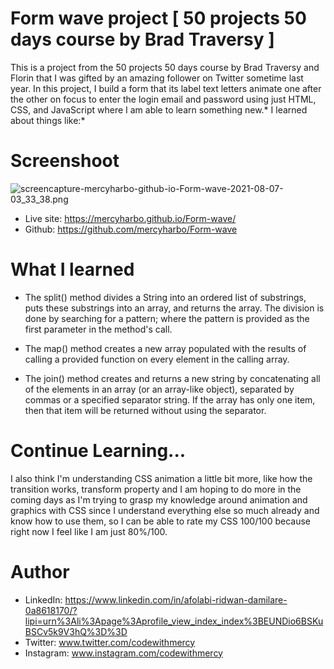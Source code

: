 # Form wave project [ 50 projects 50 days course by Brad Traversy ]

This is a project from the 50 projects 50 days course by Brad Traversy and Florin that I was gifted by an amazing follower on Twitter sometime last year. In this project, I build a form that its label text letters animate one after the other on focus to enter the login email and password using just HTML, CSS, and JavaScript where I am able to learn something new.* I learned about things like:*

# Screenshoot 

![screencapture-mercyharbo-github-io-Form-wave-2021-08-07-03_33_38.png](https://cdn.hashnode.com/res/hashnode/image/upload/v1628303690964/Qu30YDhPs.png)

- Live site: https://mercyharbo.github.io/Form-wave/
- Github: https://github.com/mercyharbo/Form-wave

# What I learned 

- The split() method divides a String into an ordered list of substrings, puts these substrings into an array, and returns the array.  The division is done by searching for a pattern; where the pattern is provided as the first parameter in the method's call.

- The map() method creates a new array populated with the results of calling a provided function on every element in the calling array.

- The join() method creates and returns a new string by concatenating all of the elements in an array (or an array-like object), separated by commas or a specified separator string. If the array has only one item, then that item will be returned without using the separator.

# Continue Learning...

I also think I'm understanding CSS animation a little bit more, like how the transition works, transform property and I am hoping to do more in the coming days as I'm trying to grasp my knowledge around animation and graphics with CSS since I understand everything else so much already and know how to use them, so I can be able to rate my CSS 100/100 because right now I feel like I am just 80%/100.

# Author 

- LinkedIn: https://www.linkedin.com/in/afolabi-ridwan-damilare-0a8618170/?lipi=urn%3Ali%3Apage%3Aprofile_view_index_index%3BEUNDio6BSKuBSCv5k9V3hQ%3D%3D
- Twitter: www.twitter.com/codewithmercy
- Instagram: www.instagram.com/codewithmercy

